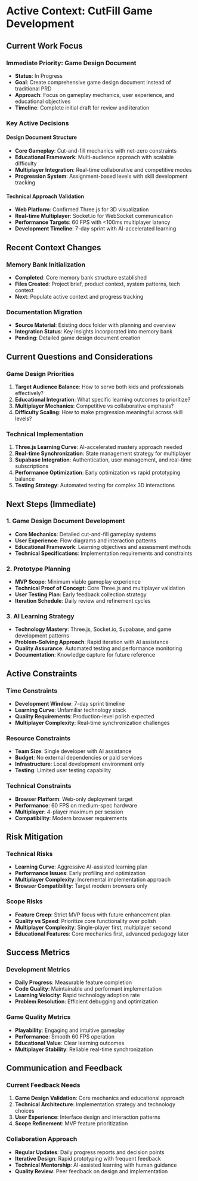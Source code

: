 # Active Context: CutFill Game Development

## Current Work Focus

### Immediate Priority: Game Design Document
- **Status**: In Progress
- **Goal**: Create comprehensive game design document instead of traditional PRD
- **Approach**: Focus on gameplay mechanics, user experience, and educational objectives
- **Timeline**: Complete initial draft for review and iteration

### Key Active Decisions

#### Design Document Structure
- **Core Gameplay**: Cut-and-fill mechanics with net-zero constraints
- **Educational Framework**: Multi-audience approach with scalable difficulty
- **Multiplayer Integration**: Real-time collaborative and competitive modes
- **Progression System**: Assignment-based levels with skill development tracking

#### Technical Approach Validation
- **Web Platform**: Confirmed Three.js for 3D visualization
- **Real-time Multiplayer**: Socket.io for WebSocket communication
- **Performance Targets**: 60 FPS with <100ms multiplayer latency
- **Development Timeline**: 7-day sprint with AI-accelerated learning

## Recent Context Changes

### Memory Bank Initialization
- **Completed**: Core memory bank structure established
- **Files Created**: Project brief, product context, system patterns, tech context
- **Next**: Populate active context and progress tracking

### Documentation Migration
- **Source Material**: Existing docs folder with planning and overview
- **Integration Status**: Key insights incorporated into memory bank
- **Pending**: Detailed game design document creation

## Current Questions and Considerations

### Game Design Priorities
1. **Target Audience Balance**: How to serve both kids and professionals effectively?
2. **Educational Integration**: What specific learning outcomes to prioritize?
3. **Multiplayer Mechanics**: Competitive vs collaborative emphasis?
4. **Difficulty Scaling**: How to make progression meaningful across skill levels?

### Technical Implementation
1. **Three.js Learning Curve**: AI-accelerated mastery approach needed
2. **Real-time Synchronization**: State management strategy for multiplayer
3. **Supabase Integration**: Authentication, user management, and real-time subscriptions
4. **Performance Optimization**: Early optimization vs rapid prototyping balance
5. **Testing Strategy**: Automated testing for complex 3D interactions

## Next Steps (Immediate)

### 1. Game Design Document Development
- **Core Mechanics**: Detailed cut-and-fill gameplay systems
- **User Experience**: Flow diagrams and interaction patterns
- **Educational Framework**: Learning objectives and assessment methods
- **Technical Specifications**: Implementation requirements and constraints

### 2. Prototype Planning
- **MVP Scope**: Minimum viable gameplay experience
- **Technical Proof of Concept**: Core Three.js and multiplayer validation
- **User Testing Plan**: Early feedback collection strategy
- **Iteration Schedule**: Daily review and refinement cycles

### 3. AI Learning Strategy
- **Technology Mastery**: Three.js, Socket.io, Supabase, and game development patterns
- **Problem-Solving Approach**: Rapid iteration with AI assistance
- **Quality Assurance**: Automated testing and performance monitoring
- **Documentation**: Knowledge capture for future reference

## Active Constraints

### Time Constraints
- **Development Window**: 7-day sprint timeline
- **Learning Curve**: Unfamiliar technology stack
- **Quality Requirements**: Production-level polish expected
- **Multiplayer Complexity**: Real-time synchronization challenges

### Resource Constraints
- **Team Size**: Single developer with AI assistance
- **Budget**: No external dependencies or paid services
- **Infrastructure**: Local development environment only
- **Testing**: Limited user testing capability

### Technical Constraints
- **Browser Platform**: Web-only deployment target
- **Performance**: 60 FPS on medium-spec hardware
- **Multiplayer**: 4-player maximum per session
- **Compatibility**: Modern browser requirements

## Risk Mitigation

### Technical Risks
- **Learning Curve**: Aggressive AI-assisted learning plan
- **Performance Issues**: Early profiling and optimization
- **Multiplayer Complexity**: Incremental implementation approach
- **Browser Compatibility**: Target modern browsers only

### Scope Risks
- **Feature Creep**: Strict MVP focus with future enhancement plan
- **Quality vs Speed**: Prioritize core functionality over polish
- **Multiplayer Complexity**: Single-player first, multiplayer second
- **Educational Features**: Core mechanics first, advanced pedagogy later

## Success Metrics

### Development Metrics
- **Daily Progress**: Measurable feature completion
- **Code Quality**: Maintainable and performant implementation
- **Learning Velocity**: Rapid technology adoption rate
- **Problem Resolution**: Efficient debugging and optimization

### Game Quality Metrics
- **Playability**: Engaging and intuitive gameplay
- **Performance**: Smooth 60 FPS operation
- **Educational Value**: Clear learning outcomes
- **Multiplayer Stability**: Reliable real-time synchronization

## Communication and Feedback

### Current Feedback Needs
1. **Game Design Validation**: Core mechanics and educational approach
2. **Technical Architecture**: Implementation strategy and technology choices
3. **User Experience**: Interface design and interaction patterns
4. **Scope Refinement**: MVP feature prioritization

### Collaboration Approach
- **Regular Updates**: Daily progress reports and decision points
- **Iterative Design**: Rapid prototyping with frequent feedback
- **Technical Mentorship**: AI-assisted learning with human guidance
- **Quality Review**: Peer feedback on design and implementation 